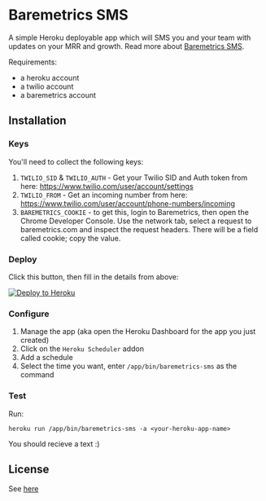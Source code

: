 # Baremetrics SMS

A simple Heroku deployable app which will SMS you and your team with updates on your MRR and growth. Read more about [Baremetrics SMS](https://rsmith.co/baremetrics-sms-9a3329208b9b).

Requirements:
* a heroku account
* a twilio account
* a baremetrics account

## Installation

### Keys

You'll need to collect the following keys:

1. ``TWILIO_SID`` & ``TWILIO_AUTH`` - Get your Twilio SID and Auth token from here: https://www.twilio.com/user/account/settings
2. ``TWILIO_FROM`` - Get an incoming number from here: https://www.twilio.com/user/account/phone-numbers/incoming
3. ``BAREMETRICS_COOKIE`` - to get this, login to Baremetrics, then open the Chrome Developer Console. Use the network tab, select a request to baremetrics.com and inspect the request headers. There will be a field called cookie; copy the value.

### Deploy

Click this button, then fill in the details from above:

[![Deploy to Heroku](https://www.herokucdn.com/deploy/button.png)](https://heroku.com/deploy)

### Configure

1. Manage the app (aka open the Heroku Dashboard for the app you just created)
2. Click on the ``Heroku Scheduler`` addon
3. Add a schedule
4. Select the time you want, enter ``/app/bin/baremetrics-sms`` as the command

### Test

Run:
```
heroku run /app/bin/baremetrics-sms -a <your-heroku-app-name>
```

You should recieve a text :)

## License

See [here](LICENSE.txt)
